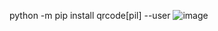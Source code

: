 python -m pip install qrcode[pil] --user
![image](https://user-images.githubusercontent.com/43849911/82141054-f09f5180-9850-11ea-9471-292db64d738f.png)
